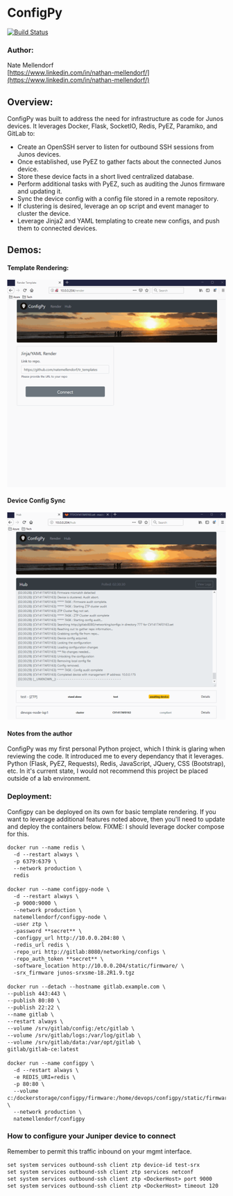 # ConfigPy
[![Build Status](https://travis-ci.com/natemellendorf/configpy.svg?branch=master)](https://travis-ci.com/natemellendorf/configpy)
### Author:
Nate Mellendorf <br>
[https://www.linkedin.com/in/nathan-mellendorf/](https://www.linkedin.com/in/nathan-mellendorf/)<br>

## Overview:
ConfigPy was built to address the need for infrastructure as code for Junos devices.
It leverages Docker, Flask, SocketIO, Redis, PyEZ, Paramiko, and GitLab to:
- Create an OpenSSH server to listen for outbound SSH sessions from Junos devices.
- Once established, use PyEZ to gather facts about the connected Junos device.
- Store these device facts in a short lived centralized database.
- Perform additional tasks with PyEZ, such as auditing the Junos firmware and updating it.
- Sync the device config with a config file stored in a remote repository.
- If clustering is desired, leverage an op script and event manager to cluster the device.
- Leverage Jinja2 and YAML templating to create new configs, and push them to connected devices.

## Demos:
#### Template Rendering:
![ConfigPy Demo_1](demo/ConfigPy_render.gif)

#### Device Config Sync
![ConfigPy Demo_2](demo/ConfigPy_demo.gif)

#### Notes from the author
ConfigPy was my first personal Python project, which I think is glaring when reviewing the code.
It introduced me to every dependancy that it leverages. Python (Flask, PyEZ, Requests), Redis, JavaScript, JQuery, CSS (Bootstrap), etc.
In it's current state, I would not recommend this project be placed outside of a lab environment.

### Deployment:
Configpy can be deployed on its own for basic template rendering.
If you want to leverage additional features noted above, then you'll need to update and deploy the containers below.
FIXME: I should leverage docker compose for this.
```
docker run --name redis \
  -d --restart always \
  -p 6379:6379 \
  --network production \
  redis

docker run --name configpy-node \
  -d --restart always \
  -p 9000:9000 \
  --network production \ 
  natemellendorf/configpy-node \  
  -user ztp \
  -password **secret** \ 
  -configpy_url http://10.0.0.204:80 \
  -redis_url redis \
  -repo_uri http://gitlab:8080/networking/configs \ 
  -repo_auth_token **secret** \
  -software_location http://10.0.0.204/static/firmware/ \ 
  -srx_firmware junos-srxsme-18.2R1.9.tgz
  
docker run --detach --hostname gitlab.example.com \
--publish 443:443 \
--publish 80:80 \
--publish 22:22 \
--name gitlab \
--restart always \
--volume /srv/gitlab/config:/etc/gitlab \
--volume /srv/gitlab/logs:/var/log/gitlab \
--volume /srv/gitlab/data:/var/opt/gitlab \
gitlab/gitlab-ce:latest

docker run --name configpy \
  -d --restart always \
  -e REDIS_URI=redis \
  -p 80:80 \
  --volume c:/dockerstorage/configpy/firmware:/home/devops/configpy/static/firmware \
  --network production \
  natemellendorf/configpy
```
  
### How to configure your Juniper device to connect
Remember to permit this traffic inbound on your mgmt interface.
```
set system services outbound-ssh client ztp device-id test-srx
set system services outbound-ssh client ztp services netconf
set system services outbound-ssh client ztp <DockerHost> port 9000
set system services outbound-ssh client ztp <DockerHost> timeout 120
```
